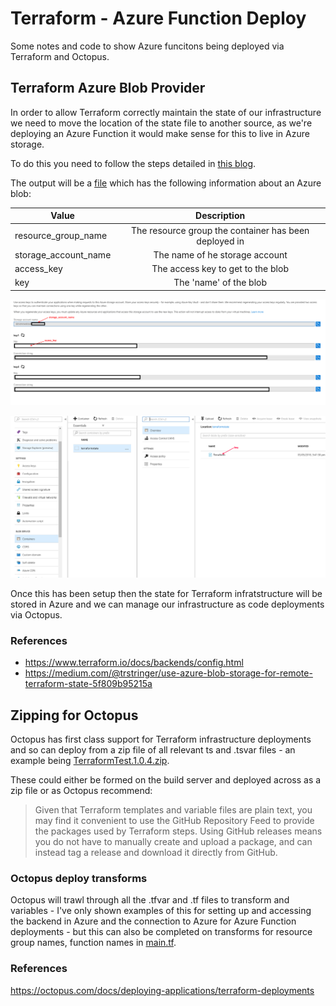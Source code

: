# Terraform - Azure Function Deploy
Some notes and code to show Azure funcitons being deployed via Terraform and Octopus. 

## Terraform Azure Blob Provider
In order to allow Terraform correctly maintain the state of our infrastructure we need to move the location of the state file to another source, as we're deploying an Azure Function it would make sense for this to live in Azure storage.

To do this you need to follow the steps detailed in [this blog](https://medium.com/@trstringer/use-azure-blob-storage-for-remote-terraform-state-5f809b95215a).

The output will be a [file](https://github.com/MangoPieface/TerraformFunctionDeploy/blob/master/backend.tf) which has the following information about an Azure blob:

| Value                 | Description   |
| -------------         |:-------------:|
| resource_group_name   | The resource group the container has been deployed in  |
| storage_account_name  | The name of he storage account  
| access_key            | The access key to get to the blob |
| key                   | The 'name' of the blob |

![](https://raw.githubusercontent.com/MangoPieface/TerraformFunctionDeploy/master/Readme%20Images/AzureStorage.png)

![](https://raw.githubusercontent.com/MangoPieface/TerraformFunctionDeploy/master/Readme%20Images/AzureBlobStorage.png)

Once this has been setup then the state for Terraform infratstructure will be stored in Azure and we can manage our infrastructure as code deployments via Octopus.

### References
* https://www.terraform.io/docs/backends/config.html
* https://medium.com/@trstringer/use-azure-blob-storage-for-remote-terraform-state-5f809b95215a

## Zipping for Octopus
Octopus has first class support for Terraform infrastructure deployments and so can deploy from a zip file of all relevant ts and .tsvar files - an example being [TerraformTest.1.0.4.zip](https://github.com/MangoPieface/TerraformFunctionDeploy/blob/master/Example%20zip%20for%20Octopus/TerraformTest.1.0.4.zip).

These could either be formed on the build server and deployed across as a zip file or as Octopus recommend:

>Given that Terraform templates and variable files are plain text, you may find it convenient to use the GitHub Repository Feed to provide the packages used by Terraform steps. Using GitHub releases means you do not have to manually create and upload a package, and can instead tag a release and download it directly from GitHub.

### Octopus deploy transforms

Octopus will trawl through all the .tfvar and .tf files to transform and variables - I've only shown examples of this for setting up and accessing the backend in Azure and the connection to Azure for Azure Function deployments - but this can also be completed on transforms for resource group names, function names in [main.tf](https://github.com/MangoPieface/TerraformFunctionDeploy/blob/master/main.tf).

### References
https://octopus.com/docs/deploying-applications/terraform-deployments